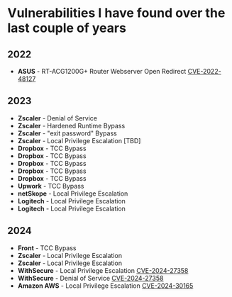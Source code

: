 # Vulnerabilities I have found over the last couple of years

## 2022

- **ASUS** - RT-ACG1200G+ Router Webserver Open Redirect [CVE-2022-48127](https://nvd.nist.gov/vuln/detail/CVE-2022-48127)

## 2023 

- **Zscaler** - Denial of Service
- **Zscaler** - Hardened Runtime Bypass
- **Zscaler** - "exit password" Bypass
- **Zscaler** - Local Privilege Escalation [TBD]
- **Dropbox** - TCC Bypass
- **Dropbox** - TCC Bypass
- **Dropbox** - TCC Bypass
- **Dropbox** - TCC Bypass
- **Dropbox** - TCC Bypass
- **Upwork** - TCC Bypass
- **netSkope** - Local Privilege Escalation
- **Logitech** - Local Privilege Escalation
- **Logitech** - Local Privilege Escalation


## 2024

- **Front** - TCC Bypass 
- **Zscaler** - Local Privilege Escalation
- **Zscaler** - Local Privilege Escalation
- **WithSecure** - Local Privilege Escalation [CVE-2024-27358](https://nvd.nist.gov/vuln/detail/CVE-2024-27358)
- **WithSecure** - Denial of Service [CVE-2024-27358](https://nvd.nist.gov/vuln/detail/CVE-2024-27357)
- **Amazon AWS** - Local Privilege Escalation [CVE-2024-30165](https://nvd.nist.gov/vuln/detail/CVE-2024-30165)

